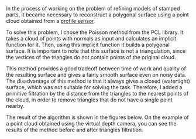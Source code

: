 In the process of working on the problem of refining models of stamped parts, it became necessary to reconstruct a polygonal surface using a point cloud obtained from a [profile sensor](/professional-projects?id=10).

To solve this problem, I chose the Poisson method from the PCL library. It takes a cloud of points with normals as input and calculates an implicit function for it. Then, using this implicit function it builds a polygonal surface. It is important to note that this surface is not a triangulation, since the vertices of the triangles do not contain points of the original cloud.

This method provides a good tradeoff between time of work and quality of the resulting surface and gives a fairly smooth surface even on noisy data. The disadvantage of this method is that it always gives a closed (watertight) surface, which was not suitable for solving the task. Therefore, I added a primitive filtration by the distance from the triangles to the nearest points of the cloud, in order to remove triangles that do not have a single point nearby.

The result of the algorithm is shown in the figures below. On the example of a point cloud obtained using the virtual depth camera, you can see the results of the method before and after triangles filtration.
